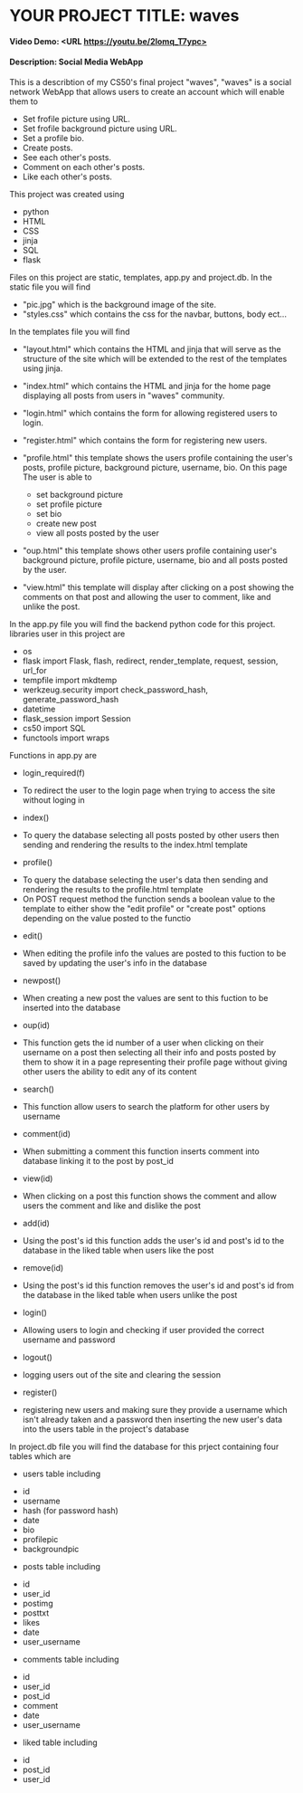 # YOUR PROJECT TITLE: waves
#### Video Demo:  <URL https://youtu.be/2lomq_T7ypc>
#### Description: Social Media WebApp

This is a describtion of my CS50's final project "waves",
"waves" is a social network WebApp that allows users to create an account which will enable them to
 * Set frofile picture using URL.
 * Set frofile background picture using URL.
 * Set a profile bio.
 * Create posts.
 * See each other's posts.
 * Comment on each other's posts.
 * Like each other's posts.

This project was created using
 * python
 * HTML
 * CSS
 * jinja
 * SQL
 * flask

Files on this project are static, templates, app.py and project.db.
In the static file you will find
 * "pic.jpg" which is the background image of the site.
 * "styles.css" which contains the css for the navbar, buttons, body ect...

In the templates file you will find
 * "layout.html" which contains the HTML and jinja that will serve as the structure of the site which will be extended to the rest of the templates using jinja.
 * "index.html" which contains the HTML and jinja for the home page displaying all posts from users in "waves" community.
 * "login.html" which contains the form for allowing registered users to login.
 * "register.html" which contains the form for registering new users.
 * "profile.html" this template shows the users profile containing the user's posts, profile picture, background picture, username, bio.
    On this page The user is able to
      - set background picture
      - set profile picture
      - set bio
      - create new post
      - view all posts posted by the user

 * "oup.html" this template shows other users profile containing user's background picture, profile picture, username, bio and all posts posted by the user.
 * "view.html" this template will display after clicking on a post showing the comments on that post and allowing the user to comment, like and unlike the post.

In the app.py file you will find the backend python code for this project.
libraries user in this project are
 * os
 * flask import Flask, flash, redirect, render_template, request, session, url_for
 * tempfile import mkdtemp
 * werkzeug.security import check_password_hash, generate_password_hash
 * datetime
 * flask_session import Session
 * cs50 import SQL
 * functools import wraps

Functions in app.py are
 * login_required(f)
  - To redirect the user to the login page when trying to access the site without loging in
 * index()
  - To query the database selecting all posts posted by other users then sending and rendering the results to the index.html template
 * profile()
  - To query the database selecting the user's data then sending and rendering the results to the profile.html template
  - On POST request method the function sends a boolean value to the template to either show the "edit profile" or "create post" options depending on the value posted to the functio
 * edit()
  - When editing the profile info the values are posted to this fuction to be saved by updating the user's info in the database
 * newpost()
  - When creating a new post the values are sent to this fuction to be inserted into the database
 * oup(id)
  - This function gets the id number of a user when clicking on their username on a post then selecting all their info and posts posted by them to show it in a page representing their profile page without giving other users the ability to edit any of its content
 * search()
  - This function allow users to search the platform for other users by username
 * comment(id)
  - When submitting a comment this function inserts comment into database linking it to the post by post_id
 * view(id)
  - When clicking on a post this function shows the comment and allow users the comment and like and dislike the post
 * add(id)
  - Using the post's id this function adds the user's id and post's id to the database in the liked table when users like the post
 * remove(id)
  - Using the post's id this function removes the user's id and post's id from the database in the liked table when users unlike the post
 * login()
  - Allowing users to login and checking if user provided the correct username and password
 * logout()
  - logging users out of the site and clearing the session
 * register()
  - registering new users and making sure they provide a username which isn't already taken and a password then inserting the new user's data into the users table in the project's database

 In project.db file you will find the database for this prject containing four tables which are
  * users table including
   - id
   - username
   - hash (for password hash)
   - date
   - bio
   - profilepic
   - backgroundpic
  * posts table including
   - id
   - user_id
   - postimg
   - posttxt
   - likes
   - date
   - user_username
  * comments table including
   - id
   - user_id
   - post_id
   - comment
   - date
   - user_username
  * liked table including
   - id
   - post_id
   - user_id